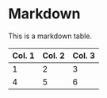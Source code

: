 # Markdown

This is a markdown table.

| Col. 1 | Col. 2 | Col. 3 |
|--------|--------|--------|
|      1 |      2 |      3 |
|      4 |      5 |      6 |

